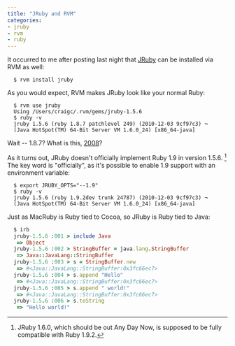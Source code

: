 ```yaml
---
title: "JRuby and RVM"
categories:
- jruby
- rvm
- ruby
---
```

It occurred to me after posting last night that [JRuby](http://www.jruby.org/) can be
installed via RVM as well:

```shell
  $ rvm install jruby
```

As you would expect, RVM makes JRuby look like your normal Ruby:

```shell
  $ rvm use jruby
  Using /Users/craigc/.rvm/gems/jruby-1.5.6
  $ ruby -v
  jruby 1.5.6 (ruby 1.8.7 patchlevel 249) (2010-12-03 9cf97c3) ¬
  (Java HotSpot(TM) 64-Bit Server VM 1.6.0_24) [x86_64-java]
```

Wait -- 1.8.7? What is this,
[2008](http://www.ruby-lang.org/en/news/2008/05/31/ruby-1-8-7-has-been-released/)?

As it turns out, JRuby doesn't officially implement Ruby 1.9 in version 1.5.6. [^fn1]
The key word is "officially", as it's possible to enable 1.9 support with an environment
variable:

```shell
  $ export JRUBY_OPTS="--1.9"
  $ ruby -v
  jruby 1.5.6 (ruby 1.9.2dev trunk 24787) (2010-12-03 9cf97c3) ¬
  (Java HotSpot(TM) 64-Bit Server VM 1.6.0_24) [x86_64-java]
```

Just as MacRuby is Ruby tied to Cocoa, so JRuby is Ruby tied to Java:

```ruby
  $ irb
  jruby-1.5.6 :001 > include Java
   => Object
  jruby-1.5.6 :002 > StringBuffer = java.lang.StringBuffer
   => Java::JavaLang::StringBuffer
  jruby-1.5.6 :003 > s = StringBuffer.new
   => #<Java::JavaLang::StringBuffer:0x3fc66ec7>
  jruby-1.5.6 :004 > s.append "Hello"
   => #<Java::JavaLang::StringBuffer:0x3fc66ec7>
  jruby-1.5.6 :005 > s.append " world!"
   => #<Java::JavaLang::StringBuffer:0x3fc66ec7>
  jruby-1.5.6 :006 > s.toString
   => "Hello world!"
```

[^fn1]: JRuby 1.6.0, which should be out Any Day Now, is supposed to be fully compatible with
        Ruby 1.9.2.
